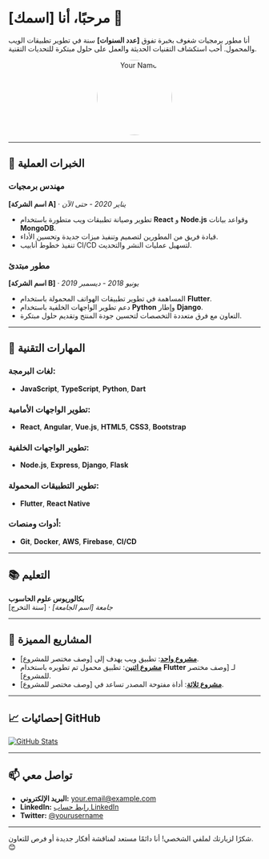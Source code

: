 # مرحبًا، أنا [اسمك] 👋

أنا مطور برمجيات شغوف بخبرة تفوق **[عدد السنوات]** سنة في تطوير تطبيقات الويب والمحمول. أحب استكشاف التقنيات الحديثة والعمل على حلول مبتكرة للتحديات التقنية.

<p align="center">
  <img src="https://your-image-url.jpg" alt="Your Name" width="150" height="150" style="border-radius:50%;">
</p>

---

## 💼 الخبرات العملية

### **مهندس برمجيات**  
**[اسم الشركة A]** · *يناير 2020 - حتى الآن*  
- تطوير وصيانة تطبيقات ويب متطورة باستخدام **React** و **Node.js** وقواعد بيانات **MongoDB**.
- قيادة فريق من المطورين لتصميم وتنفيذ ميزات جديدة وتحسين الأداء.
- تنفيذ خطوط أنابيب CI/CD لتسهيل عمليات النشر والتحديث.

### **مطور مبتدئ**  
**[اسم الشركة B]** · *يونيو 2018 - ديسمبر 2019*  
- المساهمة في تطوير تطبيقات الهواتف المحمولة باستخدام **Flutter**.
- دعم تطوير الواجهات الخلفية باستخدام **Python** وإطار **Django**.
- التعاون مع فرق متعددة التخصصات لتحسين جودة المنتج وتقديم حلول مبتكرة.

---

## 🚀 المهارات التقنية

### لغات البرمجة:
- **JavaScript**, **TypeScript**, **Python**, **Dart**

### تطوير الواجهات الأمامية:
- **React**, **Angular**, **Vue.js**, **HTML5**, **CSS3**, **Bootstrap**

### تطوير الواجهات الخلفية:
- **Node.js**, **Express**, **Django**, **Flask**

### تطوير التطبيقات المحمولة:
- **Flutter**, **React Native**

### أدوات ومنصات:
- **Git**, **Docker**, **AWS**, **Firebase**, **CI/CD**

---

## 📚 التعليم

**بكالوريوس علوم الحاسوب**  
*جامعة [اسم الجامعة]* · [سنة التخرج]

---

## 🔧 المشاريع المميزة

- [**مشروع واحد**](https://github.com/yourusername/project-one): تطبيق ويب يهدف إلى [وصف مختصر للمشروع].
- [**مشروع اثنين**](https://github.com/yourusername/project-two): تطبيق محمول تم تطويره باستخدام **Flutter** لـ [وصف مختصر للمشروع].
- [**مشروع ثلاثة**](https://github.com/yourusername/project-three): أداة مفتوحة المصدر تساعد في [وصف مختصر للمشروع].

---

## 📈 إحصائيات GitHub

[![GitHub Stats](https://github-readme-stats.vercel.app/api?username=yourusername&show_icons=true&theme=radical)](https://github.com/yourusername)

---

## 📫 تواصل معي

- **البريد الإلكتروني:** [your.email@example.com](mailto:your.email@example.com)
- **LinkedIn:** [رابط حساب LinkedIn](https://linkedin.com/in/yourusername)
- **Twitter:** [@yourusername](https://twitter.com/yourusername)

---

شكرًا لزيارتك لملفي الشخصي! أنا دائمًا مستعد لمناقشة أفكار جديدة أو فرص للتعاون. 😊
